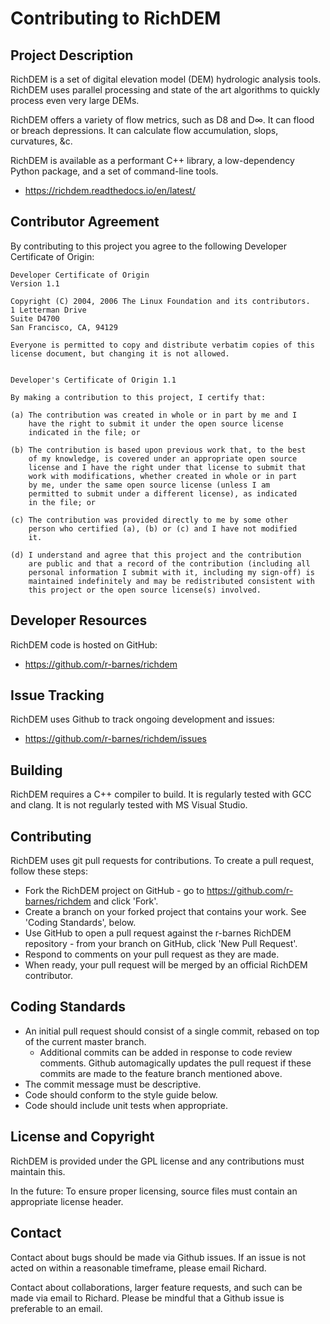 Contributing to RichDEM
========================

Project Description
-------------------

RichDEM is a set of digital elevation model (DEM) hydrologic analysis tools.
RichDEM uses parallel processing and state of the art algorithms to quickly
process even very large DEMs.

RichDEM offers a variety of flow metrics, such as D8 and D∞. It can flood or
breach depressions. It can calculate flow accumulation, slops, curvatures, &c.

RichDEM is available as a performant C++ library, a low-dependency Python
package, and a set of command-line tools.

- https://richdem.readthedocs.io/en/latest/



Contributor Agreement
---------------------

By contributing to this project you agree to the following Developer Certificate
of Origin:

    Developer Certificate of Origin
    Version 1.1

    Copyright (C) 2004, 2006 The Linux Foundation and its contributors.
    1 Letterman Drive
    Suite D4700
    San Francisco, CA, 94129

    Everyone is permitted to copy and distribute verbatim copies of this
    license document, but changing it is not allowed.


    Developer's Certificate of Origin 1.1

    By making a contribution to this project, I certify that:

    (a) The contribution was created in whole or in part by me and I
        have the right to submit it under the open source license
        indicated in the file; or

    (b) The contribution is based upon previous work that, to the best
        of my knowledge, is covered under an appropriate open source
        license and I have the right under that license to submit that
        work with modifications, whether created in whole or in part
        by me, under the same open source license (unless I am
        permitted to submit under a different license), as indicated
        in the file; or

    (c) The contribution was provided directly to me by some other
        person who certified (a), (b) or (c) and I have not modified
        it.

    (d) I understand and agree that this project and the contribution
        are public and that a record of the contribution (including all
        personal information I submit with it, including my sign-off) is
        maintained indefinitely and may be redistributed consistent with
        this project or the open source license(s) involved.



Developer Resources
-------------------

RichDEM code is hosted on GitHub:

* https://github.com/r-barnes/richdem



Issue Tracking
--------------

RichDEM uses Github to track ongoing development and issues:

* https://github.com/r-barnes/richdem/issues



Building
--------

RichDEM requires a C++ compiler to build. It is regularly tested with GCC and
clang. It is not regularly tested with MS Visual Studio.



Contributing
------------

RichDEM uses git pull requests for contributions. To create a pull request, follow these steps:

* Fork the RichDEM project on GitHub - go to https://github.com/r-barnes/richdem and click 'Fork'.
* Create a branch on your forked project that contains your work. See 'Coding Standards', below.
* Use GitHub to open a pull request against the r-barnes RichDEM repository - from your branch on
  GitHub, click 'New Pull Request'.
* Respond to comments on your pull request as they are made.
* When ready, your pull request will be merged by an official RichDEM contributor.



Coding Standards
----------------

* An initial pull request should consist of a single commit, rebased on top of
  the current master branch.
  * Additional commits can be added in response to code review comments. Github 
    automagically updates the pull request if these commits are made to the
    feature branch mentioned above.
* The commit message must be descriptive.
* Code should conform to the style guide below.
* Code should include unit tests when appropriate.



License and Copyright
---------------------

RichDEM is provided under the GPL license and any contributions must maintain
this. 

In the future: To ensure proper licensing, source files must contain an
appropriate license header.



Contact
-------

Contact about bugs should be made via Github issues. If an issue is not acted on
within a reasonable timeframe, please email Richard.

Contact about collaborations, larger feature requests, and such can be made via
email to Richard. Please be mindful that a Github issue is preferable to an
email.
